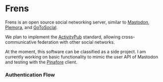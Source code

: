 # Frens
Frens is an open source social networking server, similar to [Mastodon](https://github.com/mastodon/mastodon), [Plemora](https://github.com/Hostdon/pleroma), and [GoToSocial](https://github.com/superseriousbusiness/gotosocial).

We plan to implement the [ActivityPub](https://activitypub.rocks/) standard, allowing cross-communicative federation with other social networks.

At the moment, this software can be classified as a side project. I am currently working on basic functionality to mimic the user API of Mastodon and testing with the [Pinafore](https://github.com/Pinafore) client.


### Authentication Flow